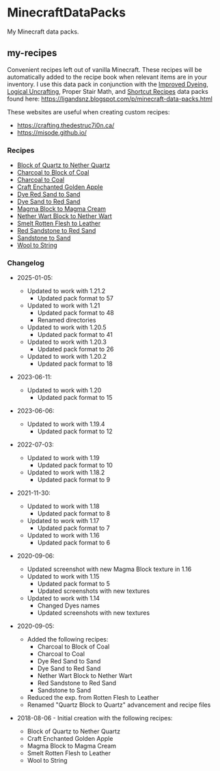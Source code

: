 # MinecraftDataPacks
My Minecraft data packs.

## my-recipes
Convenient recipes left out of vanilla Minecraft. These recipes will be automatically added to the recipe book when relevant items are in your inventory. I use this data pack in conjunction with the [Improved Dyeing](https://imgur.com/a/vg2MPqZ), [Logical Uncrafting](https://imgur.com/a/LBEtPPE), Proper Stair Math, and [Shortcut Recipes](https://imgur.com/a/05ZY08g) data packs found here: https://ligandsnz.blogspot.com/p/minecraft-data-packs.html

These websites are useful when creating custom recipes:
* https://crafting.thedestruc7i0n.ca/
* https://misode.github.io/

### Recipes

* [Block of Quartz to Nether Quartz](./docs/block_of_quartz_to_nether_quartz.md)
* [Charcoal to Block of Coal](./docs/charcoal_to_block_of_coal.md)
* [Charcoal to Coal](./docs/charcoal_to_coal.md)
* [Craft Enchanted Golden Apple](./docs/craft_enchanted_golden_apple.md)
* [Dye Red Sand to Sand](./docs/dye_red_sand_to_sand.md)
* [Dye Sand to Red Sand](./docs/dye_sand_to_red_sand.md)
* [Magma Block to Magma Cream](./docs/magma_block_to_magma_cream.md)
* [Nether Wart Block to Nether Wart](./docs/nether_wart_block_to_nether_wart.md)
* [Smelt Rotten Flesh to Leather](./docs/smelt_rotten_flesh_to_leather.md)
* [Red Sandstone to Red Sand](./docs/red_sandstone_to_red_sand.md)
* [Sandstone to Sand](./docs/sandstone_to_sand.md)
* [Wool to String](./docs/wool_to_string.md)

### Changelog
* 2025-01-05:
  * Updated to work with 1.21.2
    * Updated pack format to 57
  * Updated to work with 1.21
    * Updated pack format to 48
    * Renamed directories
  * Updated to work with 1.20.5
    * Updated pack format to 41
  * Updated to work with 1.20.3
    * Updated pack format to 26
  * Updated to work with 1.20.2
    * Updated pack format to 18
* 2023-06-11:
  * Updated to work with 1.20
    * Updated pack format to 15
* 2023-06-06:
  * Updated to work with 1.19.4
    * Updated pack format to 12
* 2022-07-03:
  * Updated to work with 1.19
    * Updated pack format to 10
  * Updated to work with 1.18.2
    * Updated pack format to 9
* 2021-11-30:
  * Updated to work with 1.18
    * Updated pack format to 8
  * Updated to work with 1.17
    * Updated pack format to 7
  * Updated to work with 1.16
    * Updated pack format to 6
* 2020-09-06:
  * Updated screenshot with new Magma Block texture in 1.16
  * Updated to work with 1.15
    * Updated pack format to 5
    * Updated screenshots with new textures
  * Updated to work with 1.14
    * Changed Dyes names
    * Updated screenshots with new textures

* 2020-09-05:

  * Added the following recipes:
    * Charcoal to Block of Coal
    * Charcoal to Coal
    * Dye Red Sand to Sand
    * Dye Sand to Red Sand
    * Nether Wart Block to Nether Wart
    * Red Sandstone to Red Sand
    * Sandstone to Sand
  * Reduced the exp. from Rotten Flesh to Leather
  * Renamed "Quartz Block to Quartz" advancement and recipe files

* 2018-08-06 - Initial creation with the following recipes:

  * Block of Quartz to Nether Quartz
  * Craft Enchanted Golden Apple
  * Magma Block to Magma Cream
  * Smelt Rotten Flesh to Leather
  * Wool to String